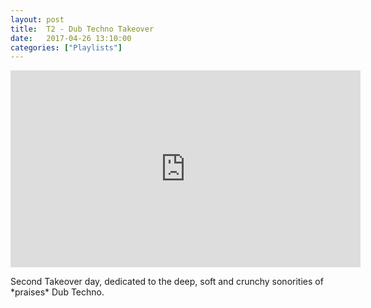 ```yaml
---
layout: post
title:  T2 - Dub Techno Takeover
date:   2017-04-26 13:10:00
categories: ["Playlists"]
---
```


<iframe align="center" width="560" height="315" src="https://www.youtube.com/embed/videoseries?list=PLXG1UxdN3qL8S5IOHgs_C7by72wXEgVF3" frameborder="0" allowfullscreen></iframe>

Second Takeover day, dedicated to the deep, soft and crunchy sonorities of \*praises\* Dub Techno.